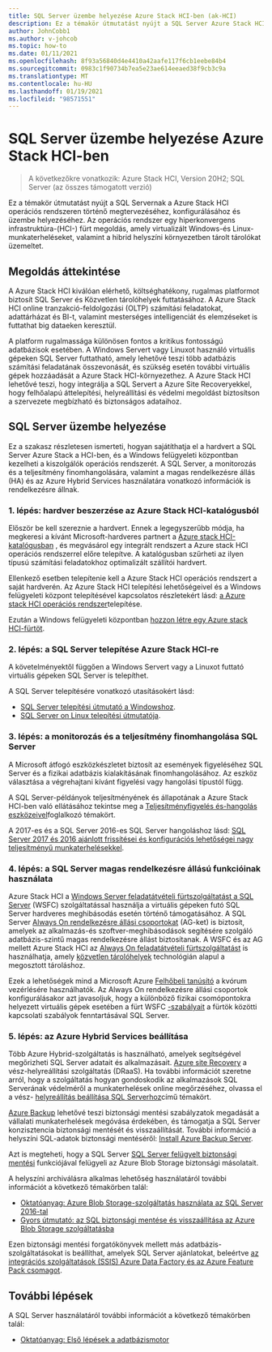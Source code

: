 ```yaml
---
title: SQL Server üzembe helyezése Azure Stack HCI-ben (ak-HCI)
description: Ez a témakör útmutatást nyújt a SQL Server Azure Stack HCI-ben való üzembe helyezéséhez.
author: JohnCobb1
ms.author: v-johcob
ms.topic: how-to
ms.date: 01/11/2021
ms.openlocfilehash: 8f93a56840d4e4410a42aafe117f6cb1eebe84b4
ms.sourcegitcommit: 0983c1f90734b7ea5e23ae614eeaed38f9cb3c9a
ms.translationtype: MT
ms.contentlocale: hu-HU
ms.lasthandoff: 01/19/2021
ms.locfileid: "98571551"
---
```

# <a name="deploy-sql-server-on-azure-stack-hci"></a>SQL Server üzembe helyezése Azure Stack HCI-ben

>A következőkre vonatkozik: Azure Stack HCI, Version 20H2; SQL Server (az összes támogatott verzió)

Ez a témakör útmutatást nyújt a SQL Servernak a Azure Stack HCI operációs rendszeren történő megtervezéséhez, konfigurálásához és üzembe helyezéséhez. Az operációs rendszer egy hiperkonvergens infrastruktúra-(HCI-) fürt megoldás, amely virtualizált Windows-és Linux-munkaterheléseket, valamint a hibrid helyszíni környezetben tárolt tárolókat üzemeltet.

## <a name="solution-overview"></a>Megoldás áttekintése
A Azure Stack HCI kiválóan elérhető, költséghatékony, rugalmas platformot biztosít SQL Server és Közvetlen tárolóhelyek futtatásához. A Azure Stack HCI online tranzakció-feldolgozási (OLTP) számítási feladatokat, adattárházat és BI-t, valamint mesterséges intelligenciát és elemzéseket is futtathat big dataeken keresztül.

A platform rugalmassága különösen fontos a kritikus fontosságú adatbázisok esetében. A Windows Servert vagy Linuxot használó virtuális gépeken SQL Server futtatható, amely lehetővé teszi több adatbázis számítási feladatának összevonását, és szükség esetén további virtuális gépek hozzáadását a Azure Stack HCI-környezethez. A Azure Stack HCI lehetővé teszi, hogy integrálja a SQL Servert a Azure Site Recoveryekkel, hogy felhőalapú áttelepítési, helyreállítási és védelmi megoldást biztosítson a szervezete megbízható és biztonságos adataihoz.

## <a name="deploy-sql-server"></a>SQL Server üzembe helyezése
Ez a szakasz részletesen ismerteti, hogyan sajátíthatja el a hardvert a SQL Server Azure Stack a HCI-ben, és a Windows felügyeleti központban kezelheti a kiszolgálók operációs rendszerét. A SQL Server, a monitorozás és a teljesítmény finomhangolására, valamint a magas rendelkezésre állás (HA) és az Azure Hybrid Services használatára vonatkozó információk is rendelkezésre állnak.

### <a name="step-1-acquire-hardware-from-the-azure-stack-hci-catalog"></a>1. lépés: hardver beszerzése az Azure Stack HCI-katalógusból
Először be kell szereznie a hardvert. Ennek a legegyszerűbb módja, ha megkeresi a kívánt Microsoft-hardveres partnert a [Azure stack HCI-katalógusban](https://hcicatalog.azurewebsites.net) , és megvásárol egy integrált rendszert a Azure stack HCI operációs rendszerrel előre telepítve. A katalógusban szűrheti az ilyen típusú számítási feladatokhoz optimalizált szállítói hardvert.

Ellenkező esetben telepítenie kell a Azure Stack HCI operációs rendszert a saját hardverén. Az Azure Stack HCI telepítési lehetőségeivel és a Windows felügyeleti központ telepítésével kapcsolatos részletekért lásd: [a Azure stack HCI operációs rendszer](./operating-system.md)telepítése.

Ezután a Windows felügyeleti központban [hozzon létre egy Azure stack HCI-fürtöt](./create-cluster.md).

### <a name="step-2-install-sql-server-on-azure-stack-hci"></a>2. lépés: a SQL Server telepítése Azure Stack HCI-re
A követelményektől függően a Windows Servert vagy a Linuxot futtató virtuális gépeken SQL Server is telepíthet.

A SQL Server telepítésére vonatkozó utasításokért lásd:
- [SQL Server telepítési útmutató a Windowshoz](https://docs.microsoft.com/sql/database-engine/install-windows/install-sql-server?view=sql-server-ver15&preserve-view=true).
- [SQL Server on Linux telepítési útmutatója](https://docs.microsoft.com/sql/linux/sql-server-linux-setup?view=sql-server-ver15&preserve-view=true).

### <a name="step-3-monitor-and-performance-tune-sql-server"></a>3. lépés: a monitorozás és a teljesítmény finomhangolása SQL Server
A Microsoft átfogó eszközkészletet biztosít az események figyeléséhez SQL Server és a fizikai adatbázis kialakításának finomhangolásához. Az eszköz választása a végrehajtani kívánt figyelési vagy hangolási típustól függ.

A SQL Server-példányok teljesítményének és állapotának a Azure Stack HCI-ben való ellátásához tekintse meg a [Teljesítményfigyelés és-hangolás eszközeivel](https://docs.microsoft.com/sql/relational-databases/performance/performance-monitoring-and-tuning-tools?view=sql-server-ver15&preserve-view=true)foglalkozó témakört.

A 2017-es és a SQL Server 2016-es SQL Server hangoláshoz lásd: [SQL Server 2017 és 2016 ajánlott frissítései és konfigurációs lehetőségei nagy teljesítményű munkaterhelésekkel](https://support.microsoft.com/help/4465518/recommended-updates-and-configurations-for-sql-server).

### <a name="step-4-use-sql-server-high-availability-features"></a>4. lépés: a SQL Server magas rendelkezésre állású funkcióinak használata
Azure Stack HCI a [Windows Server feladatátvételi fürtszolgáltatást a SQL Server](https://docs.microsoft.com/sql/sql-server/failover-clusters/windows/windows-server-failover-clustering-wsfc-with-sql-server) (WSFC) szolgáltatással használja a virtuális gépeken futó SQL Server hardveres meghibásodás esetén történő támogatásához. A SQL Server [Always On rendelkezésre állási csoportokat](https://docs.microsoft.com/sql/database-engine/availability-groups/windows/always-on-availability-groups-sql-server) (AG-ket) is biztosít, amelyek az alkalmazás-és szoftver-meghibásodások segítésére szolgáló adatbázis-szintű magas rendelkezésre állást biztosítanak. A WSFC és az AG mellett Azure Stack HCI az [Always On feladatátvételi fürtszolgáltatást](https://docs.microsoft.com/sql/sql-server/failover-clusters/windows/always-on-failover-cluster-instances-sql-server) is használhatja, amely [közvetlen tárolóhelyek](/windows-server/storage/storage-spaces/storage-spaces-direct-overview) technológián alapul a megosztott tároláshoz.

Ezek a lehetőségek mind a Microsoft Azure [Felhőbeli tanúsító](https://docs.microsoft.com/windows-server/failover-clustering/deploy-cloud-witness) a kvórum vezérlésére használhatók. Az Always On rendelkezésre állási csoportok konfigurálásakor azt javasoljuk, hogy a különböző fizikai csomópontokra helyezett virtuális gépek esetében a fürt WSFC [-szabályait](https://docs.microsoft.com/windows-server/failover-clustering/cluster-affinity) a fürtök közötti kapcsolati szabályok fenntartásával SQL Server.

### <a name="step-5-set-up-azure-hybrid-services"></a>5. lépés: az Azure Hybrid Services beállítása
Több Azure Hybrid-szolgáltatás is használható, amelyek segítségével megőrizheti SQL Server adatait és alkalmazásait. [Azure site Recovery](https://azure.microsoft.com/services/site-recovery/) a vész-helyreállítási szolgáltatás (DRaaS). Ha további információt szeretne arról, hogy a szolgáltatás hogyan gondoskodik az alkalmazások SQL Serverának védelméről a munkaterhelések online megőrzéséhez, olvassa el a vész- [helyreállítás beállítása SQL Serverhoz](https://docs.microsoft.com/azure/site-recovery/site-recovery-sql)című témakört.

[Azure Backup](https://azure.microsoft.com/services/backup/) lehetővé teszi biztonsági mentési szabályzatok megadását a vállalati munkaterhelések megóvása érdekében, és támogatja a SQL Server konzisztencia biztonsági mentését és visszaállítását. További információ a helyszíni SQL-adatok biztonsági mentéséről: [Install Azure Backup Server](https://docs.microsoft.com/azure/backup/backup-azure-microsoft-azure-backup).

Azt is megteheti, hogy a SQL Server [SQL Server felügyelt biztonsági mentési](https://docs.microsoft.com/sql/relational-databases/backup-restore/sql-server-managed-backup-to-microsoft-azure?view=sql-server-ver15&preserve-view=true) funkciójával felügyeli az Azure Blob Storage biztonsági másolatait.

A helyszíni archiválásra alkalmas lehetőség használatáról további információt a következő témakörben talál: 

- [Oktatóanyag: Azure Blob Storage-szolgáltatás használata az SQL Server 2016-tal](https://docs.microsoft.com/sql/relational-databases/tutorial-use-azure-blob-storage-service-with-sql-server-2016?view=sql-server-ver15&preserve-view=true)
- [Gyors útmutató: az SQL biztonsági mentése és visszaállítása az Azure Blob Storage szolgáltatásba](https://docs.microsoft.com/sql/relational-databases/tutorial-sql-server-backup-and-restore-to-azure-blob-storage-service?view=sql-server-ver15&tabs=SSMS&preserve-view=true)

Ezen biztonsági mentési forgatókönyvek mellett más adatbázis-szolgáltatásokat is beállíthat, amelyek SQL Server ajánlatokat, beleértve [az integrációs szolgáltatások (SSIS) Azure Data Factory és az Azure Feature Pack csomagot](https://docs.microsoft.com/sql/integration-services/azure-feature-pack-for-integration-services-ssis?view=sql-server-ver15&preserve-view=true). [](https://docs.microsoft.com/azure/machine-learning/team-data-science-process/move-sql-azure-adf)

## <a name="next-steps"></a>További lépések
A SQL Server használatáról további információt a következő témakörben talál:
- [Oktatóanyag: Első lépések a adatbázismotor](https://docs.microsoft.com/sql/relational-databases/tutorial-getting-started-with-the-database-engine?view=sql-server-ver15&preserve-view=true)
